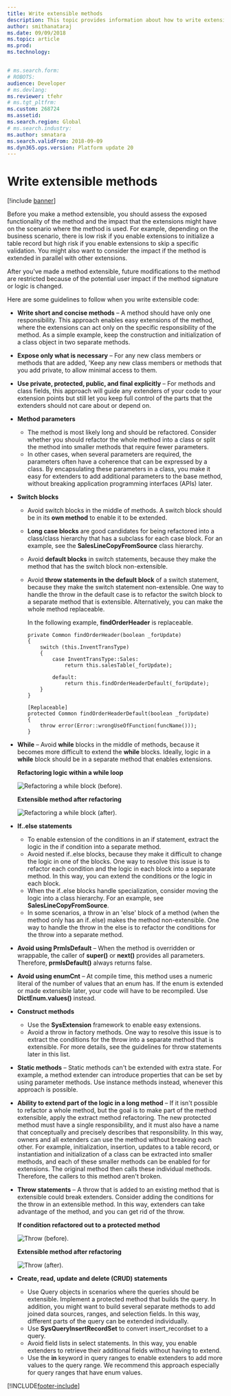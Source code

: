 ```yaml
---
title: Write extensible methods
description: This topic provides information about how to write extensible methods.
author: smithanataraj
ms.date: 09/09/2018
ms.topic: article
ms.prod: 
ms.technology: 


# ms.search.form: 
# ROBOTS: 
audience: Developer
# ms.devlang: 
ms.reviewer: tfehr
# ms.tgt_pltfrm: 
ms.custom: 268724
ms.assetid: 
ms.search.region: Global
# ms.search.industry: 
ms.author: smnatara
ms.search.validFrom: 2018-09-09
ms.dyn365.ops.version: Platform update 20
---
```


# Write extensible methods

[!include [banner](../includes/banner.md)]

Before you make a method extensible, you should assess the exposed functionality of the method and the impact that the extensions might have on the scenario where the method is used. For example, depending on the business scenario, there is low risk if you enable extensions to initialize a table record but high risk if you enable extensions to skip a specific validation. You might also want to consider the impact if the method is extended in parallel with other extensions.

After you've made a method extensible, future modifications to the method are restricted because of the potential user impact if the method signature or logic is changed.
	
Here are some guidelines to follow when you write extensible code:
	
+ **Write short and concise methods** – A method should have only one responsibility. This approach enables easy extensions of the method, where the extensions can act only on the specific responsibility of the method. As a simple example, keep the construction and initialization of a class object in two separate methods.
+ **Expose only what is necessary** – For any new class members or methods that are added, 'Keep any new class members or methods that you add private, to allow minimal access to them.
+ **Use private, protected, public, and final explicitly** – For methods and class fields, this approach will guide any extenders of your code to your extension points but still let you keep full control of the parts that the extenders should not care about or depend on.
+ **Method parameters**

    - The method is most likely long and should be refactored. Consider whether you should refactor the whole method into a class or split the method into smaller methods that require fewer parameters.
    - In other cases, when several parameters are required, the parameters often have a coherence that can be expressed by a class. By encapsulating these parameters in a class, you make it easy for extenders to add additional parameters to the base method, without breaking application programming interfaces (APIs) later.

+ **Switch blocks**

    - Avoid switch blocks in the middle of methods. A switch block should be in its **own method** to enable it to be extended. 
    - **Long case blocks** are good candidates for being refactored into a class/class hierarchy that has a subclass for each case block. For an example, see the **SalesLineCopyFromSource** class hierarchy.
    - Avoid **default blocks** in switch statements, because they make the method that has the switch block non-extensible.
    - Avoid **throw statements in the default block** of a switch statement, because they make the switch statement non-extensible. One way to handle the throw in the default case is to refactor the switch block to a separate method that is extensible. Alternatively, you can make the whole method replaceable.
			
        In the following example, **findOrderHeader** is replaceable.

        ```xpp
        private Common findOrderHeader(boolean _forUpdate)
		{
		    switch (this.InventTransType)
		    {
		        case InventTransType::Sales:
		            return this.salesTable(_forUpdate);

		        default: 
		            return this.findOrderHeaderDefault(_forUpdate);
		    }
		}

		[Replaceable]
		protected Common findOrderHeaderDefault(boolean _forUpdate)
		{
		    throw error(Error::wrongUseOfFunction(funcName()));
		}
        ```

+ **While** – Avoid **while** blocks in the middle of methods, because it becomes more difficult to extend the **while** blocks. Ideally, logic in a **while** block should be in a separate method that enables extensions.

    **Refactoring logic within a while loop**

    ![Refactoring a while block (before).](media/ExtensibleMethods1.png)

    **Extensible method after refactoring**

    ![Refactoring a while block (after).](media/ExtensibleMethods2.png)

+ **If..else statements**

	- To enable extension of the conditions in an if statement, extract the logic in the if condition into a separate method.
	- Avoid nested if..else blocks, because they make it difficult to change the logic in one of the blocks. One way to resolve this issue is to refactor each condition and the logic in each block into a separate method. In this way, you can extend the conditions or the logic in each block.
	- When the if..else blocks handle specialization, consider moving the logic into a class hierarchy. For an example, see **SalesLineCopyFromSource**.
	- In some scenarios, a throw in an 'else' block of a method (when the method only has an if..else) makes the method non-extensible. One way to handle the throw in the else is to refactor the conditions for the throw into a separate method.

+ **Avoid using PrmIsDefault** – When the method is overridden or wrappable, the caller of **super()** or **next()** provides all parameters. Therefore, **prmIsDefault()** always returns false.
+ **Avoid using enumCnt** – At compile time, this method uses a numeric literal of the number of values that an enum has. If the enum is extended or made extensible later, your code will have to be recompiled. Use **DictEnum.values()** instead.
+ **Construct methods**

	- Use the **SysExtension** framework to enable easy extensions.
	- Avoid a throw in factory methods. One way to resolve this issue is to extract the conditions for the throw into a separate method that is extensible. For more details, see the guidelines for throw statements later in this list.

+ **Static methods** – Static methods can't be extended with extra state. For example, a method extender can introduce properties that can be set by using parameter methods. Use instance methods instead, whenever this approach is possible.
+ **Ability to extend part of the logic in a long method** – If it isn't possible to refactor a whole method, but the goal is to make part of the method extensible, apply the extract method refactoring. The new protected method must have a single responsibility, and it must also have a name that conceptually and precisely describes that responsibility. In this way, owners and all extenders can use the method without breaking each other. For example, initialization, insertion, updates to a table record, or instantiation and initialization of a class can be extracted into smaller methods, and each of these smaller methods can be enabled for for extensions. The original method then calls these individual methods. Therefore, the callers to this method aren't broken.			
+ **Throw statements** – A throw that is added to an existing method that is extensible could break extenders. Consider adding the conditions for the throw in an extensible method. In this way, extenders can take advantage of the method, and you can get rid of the throw.

    **If condition refactored out to a protected method**

    ![Throw (before).](media/ExtensibleMethods3.png)

    **Extensible method after refactoring**

    ![Throw (after).](media/ExtensibleMethods4.png)

+ **Create, read, update and delete (CRUD) statements**

	- Use Query objects in scenarios where the queries should be extensible. Implement a protected method that builds the query. In addition, you might want to build several separate methods to add joined data sources, ranges, and selection fields. In this way, different parts of the query can be extended individually.
	- Use **SysQueryInsertRecordSet** to convert insert_recordset to a query.
	- Avoid field lists in select statements. In this way, you enable extenders to retrieve their additional fields without having to extend.
	- Use the **in** keyword in query ranges to enable extenders to add more values to the query range. We recommend this approach especially for query ranges that have enum values.


[!INCLUDE[footer-include](../../../includes/footer-banner.md)]